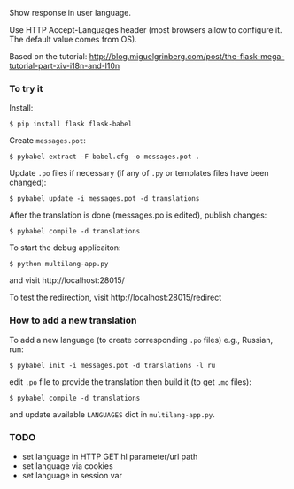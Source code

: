 Show response in user language.

Use HTTP Accept-Languages header (most browsers allow to configure
it. The default value comes from OS).

Based on the tutorial:
http://blog.miguelgrinberg.com/post/the-flask-mega-tutorial-part-xiv-i18n-and-l10n

### To try it

Install:

    $ pip install flask flask-babel

Create `messages.pot`:

    $ pybabel extract -F babel.cfg -o messages.pot .

Update `.po` files if necessary (if any of `.py` or templates files have been changed):

    $ pybabel update -i messages.pot -d translations

After the translation is done (messages.po is edited), publish changes:

    $ pybabel compile -d translations

To start the debug applicaiton:

    $ python multilang-app.py

and visit http://localhost:28015/

To test the redirection, visit http://localhost:28015/redirect

### How to add a new translation

To add a new language (to create corresponding `.po` files) e.g., Russian, run:

    $ pybabel init -i messages.pot -d translations -l ru

edit `.po` file to provide the translation then build it (to get `.mo` files):

    $ pybabel compile -d translations

and update available `LANGUAGES` dict in `multilang-app.py`.

### TODO

- set language in HTTP GET hl parameter/url path
- set language via cookies
- set language in session var
